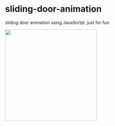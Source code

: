 # sliding-door-animation
sliding door animation using JavaScript. 
just for fun.

<img src="https://media.giphy.com/media/v1.Y2lkPTc5MGI3NjExYWM0MTg0NjhlZTA0NzM4ODg1YTA0OTk5ZTBiMDFjMWM5Y2M1NmUxOSZlcD12MV9pbnRlcm5hbF9naWZzX2dpZklkJmN0PWc/3MCCrv6Dw6t95Yobea/giphy.gif" width="300">

